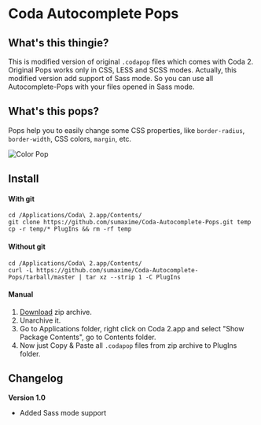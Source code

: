 # Coda Autocomplete Pops

## What's this thingie?

This is modified version of original `.codapop` files which comes with Coda 2. Original Pops works only in CSS, LESS and SCSS modes. Actually, this modified version add support of Sass mode. So you can use all Autocomplete-Pops with your files opened in Sass mode.

## What's this pops?

Pops help you to easily change some CSS properties, like `border-radius`, `border-width`, CSS colors, `margin`, etc.

![Color Pop][colorPop]

## Install

#### With git

```
cd /Applications/Coda\ 2.app/Contents/
git clone https://github.com/sumaxime/Coda-Autocomplete-Pops.git temp
cp -r temp/* PlugIns && rm -rf temp
```

#### Without git

```
cd /Applications/Coda\ 2.app/Contents/
curl -L https://github.com/sumaxime/Coda-Autocomplete-Pops/tarball/master | tar xz --strip 1 -C PlugIns
```

#### Manual

1. [Download](https://github.com/sumaxime/Coda-Autocomplete-Pops/archive/master.zip) zip archive.
2. Unarchive it.
3. Go to Applications folder, right click on Coda 2.app and select "Show Package Contents", go to Contents folder.
4. Now just Copy & Paste all `.codapop` files from zip archive to PlugIns folder.

## Changelog

**Version 1.0**
- Added Sass mode support



[colorPop]: http://i.imgur.com/yk9mZIA.png
